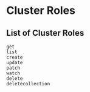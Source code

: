 # Cluster Roles

## List of Cluster Roles
```
get
list
create
update
patch
watch
delete
deletecollection
```